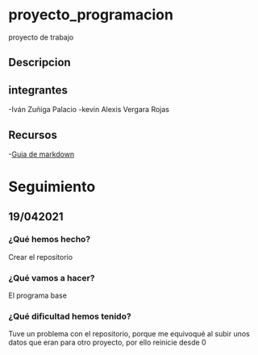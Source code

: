 # proyecto_programacion
proyecto de trabajo 
## Descripcion 

## integrantes 
-Iván Zuñiga Palacio
-kevin Alexis Vergara Rojas  

## Recursos 
-[Guia de markdown](https://github.com/adam-p/markdown-here/wiki/Markdown-Cheatsheet)

# Seguimiento 
## 19/042021
### ¿Qué hemos hecho?
  Crear el repositorio 
  
### ¿Qué vamos a hacer?
 El programa base 
 
 ### ¿Qué dificultad hemos tenido? 
   Tuve un problema con el repositorio, porque me equivoqué al subir unos datos que eran para otro proyecto, por ello reinicie desde 0
 
